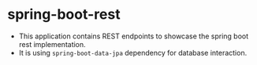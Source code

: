 # spring-boot-rest

- This application contains REST endpoints to showcase the spring boot rest implementation.
- It is using `spring-boot-data-jpa` dependency for database interaction.
